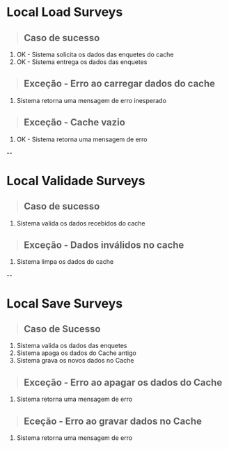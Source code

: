 # Local Load Surveys

> ## Caso de sucesso
1. OK - Sistema solicita os dados das enquetes do cache
2. OK - Sistema entrega os dados das enquetes

> ## Exceção - Erro ao carregar dados do cache
1. Sistema retorna uma mensagem de erro inesperado

> ## Exceção - Cache vazio
1. OK - Sistema retorna uma mensagem de erro

--

# Local Validade Surveys

> ## Caso de sucesso
1. Sistema valida os dados recebidos do cache

> ## Exceção - Dados inválidos no cache
1. Sistema limpa os dados do cache

--

# Local Save Surveys

> ## Caso de Sucesso 
1. Sistema valida os dados das enquetes
2. Sistema apaga os dados do Cache antigo
3. Sistema grava os novos dados no Cache

> ## Exceção - Erro ao apagar os dados do Cache
1. Sistema retorna uma mensagem de erro 

> ## Eceção - Erro ao gravar dados no Cache
1. Sistema retorna uma mensagem de erro 